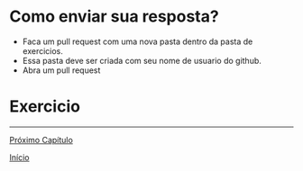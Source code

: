 # Como enviar sua resposta?

* Faca um pull request com uma nova pasta dentro da pasta de exercicios.
* Essa pasta deve ser criada com seu nome de usuario do github.
* Abra um pull request

# Exercicio

---
[Próximo Capítulo](/modulos/modulo_01/extras.md)

[Início](/README.md)
